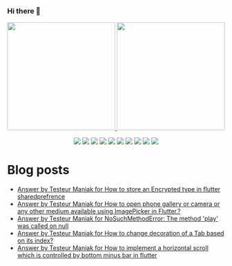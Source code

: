 ### Hi there 👋

<p align="center">
 <a href="https://github.com/AVS1508">
  <img height="250em" src="https://github-readme-stats.vercel.app/api?username=TesteurManiak&theme=tokyonight" />
  <img height="250em" src="https://github-readme-stackoverflow.vercel.app/?userID=9942346&theme=dark" />
 </a>
</p>

<p align="center">
 <img src="https://img.shields.io/badge/javascript%20-%23323330.svg?&style=for-the-badge&logo=javascript&logoColor=%23F7DF1E"/>
 <img src="https://img.shields.io/badge/c%20-%2300599C.svg?&style=for-the-badge&logo=c&logoColor=white"/>
 <img src="https://img.shields.io/badge/c++%20-%2300599C.svg?&style=for-the-badge&logo=c%2B%2B&ogoColor=white"/>
 <img src="https://img.shields.io/badge/dart-%230175C2.svg?&style=for-the-badge&logo=dart&logoColor=white"/>
 <img src="https://img.shields.io/badge/Flutter%20-%2302569B.svg?&style=for-the-badge&logo=Flutter&logoColor=white" />
 <img src="https://img.shields.io/badge/swift-%23FA7343.svg?&style=for-the-badge&logo=swift&logoColor=white"/>
 <img src="https://img.shields.io/badge/git%20-%23F05033.svg?&style=for-the-badge&logo=git&logoColor=white"/>
 <img src="https://img.shields.io/badge/gitlab%20-%23181717.svg?&style=for-the-badge&logo=gitlab&logoColor=white"/>
 <img src="https://img.shields.io/badge/github%20-%23121011.svg?&style=for-the-badge&logo=github&logoColor=white"/>
 <img src="https://img.shields.io/badge/firebase%20-%23039BE5.svg?&style=for-the-badge&logo=firebase"/>
</p>

# Blog posts

<!-- STACKOVERFLOW:START -->
- [Answer by Testeur Maniak for How to store an Encrypted type in flutter sharedprefrence](https://stackoverflow.com/questions/63592608/how-to-store-an-encrypted-type-in-flutter-sharedprefrence/63593654#63593654)
- [Answer by Testeur Maniak for How to open phone gallery or camera or any other medium available using ImagePicker in Flutter.?](https://stackoverflow.com/questions/63526163/how-to-open-phone-gallery-or-camera-or-any-other-medium-available-using-imagepic/63527150#63527150)
- [Answer by Testeur Maniak for NoSuchMethodError: The method 'play' was called on null](https://stackoverflow.com/questions/63486796/nosuchmethoderror-the-method-play-was-called-on-null/63487179#63487179)
- [Answer by Testeur Maniak for How to change decoration of a Tab based on its index?](https://stackoverflow.com/questions/63470231/how-to-change-decoration-of-a-tab-based-on-its-index/63470954#63470954)
- [Answer by Testeur Maniak for How to implement a horizontal scroll which is controlled by bottom minus bar in flutter](https://stackoverflow.com/questions/63410782/how-to-implement-a-horizontal-scroll-which-is-controlled-by-bottom-minus-bar-in/63416383#63416383)
<!-- STACKOVERFLOW:END -->
